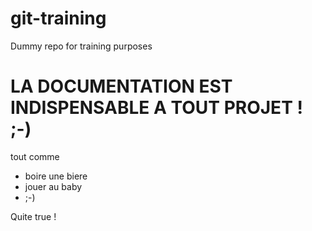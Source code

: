 # git-training
Dummy repo for training purposes
# LA DOCUMENTATION EST INDISPENSABLE A TOUT PROJET ! ;-)
tout comme
* boire une biere
* jouer au baby
* ;-)


Quite true !
